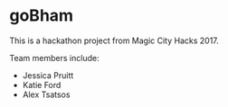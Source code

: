 # goBham

This is a hackathon project from Magic City Hacks 2017.

Team members include:
* Jessica Pruitt
* Katie Ford
* Alex Tsatsos
